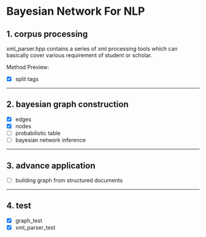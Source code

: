 # Bayesian Network For NLP

## 1. corpus processing
xml_parser.hpp contains a series of xml processing tools which can basically cover various requirement of student or scholar.

Method Preview:
* [x] split tags 
---
## 2. bayesian graph construction
* [x] edges
* [x] nodes
* [ ] probabilistic table
* [ ] bayesian network inference
---
## 3. advance application
* [ ] building graph from structured documents
---
## 4. test
* [x] graph_test
* [x] xml_parser_test
